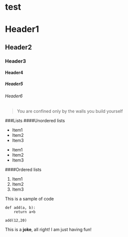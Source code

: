 test
=======



# Header1
## Header2
### Header3
#### Header4
##### Header5
###### Header6

>You are confined only by the walls you build yourself

###Lists
####Unordered lists

* Item1
* Item2
* Item3


- Item1
- Item2
- Item3


####Ordered lists

1. Item1
2. Item2
3. Item3

This is a sample of code

```
def add(a, b):
	return a+b

add(12,20)
```


This is a **joke**, all right!
I am just having fun!
